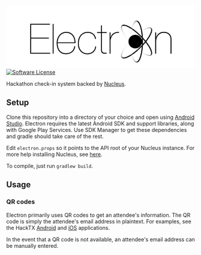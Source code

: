 ![Electron](electron.png)
[![Software License](https://img.shields.io/badge/license-EPL-brightgreen.svg)](LICENSE)

Hackathon check-in system backed by [Nucleus](https://github.com/hacktx/nucleus).

## Setup
Clone this repository into a directory of your choice and open using [Android Studio](https://developer.android.com/sdk/index.html). Electron requires the latest Android SDK and support libraries, along with Google Play Services. Use SDK Manager to get these dependencies and gradle should take care of the rest.

Edit `electron.props` so it points to the API root of your Nucleus instance. For more help installing Nucleus, see [here](https://github.com/hacktx/nucleus/blob/master/README.md).

To compile, just run `gradlew build`.

## Usage
### QR codes
Electron primarily uses QR codes to get an attendee's information. The QR code is simply the attendee's email address in plaintext. For examples, see the HackTX [Android](https://github.com/hacktx/android) and [iOS](https://github.com/hacktx/iOS-HackTX-2015) applications.

In the event that a QR code is not available, an attendee's email address can be manually entered.
